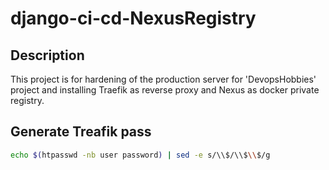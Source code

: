 # django-ci-cd-NexusRegistry
## Description
This project is for hardening of the production server for 'DevopsHobbies' project and installing Traefik as reverse proxy and Nexus as docker private registry.
## Generate Treafik pass
```bash
echo $(htpasswd -nb user password) | sed -e s/\\$/\\$\\$/g
```
